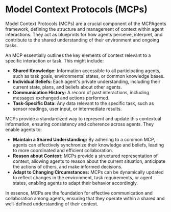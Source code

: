 # Model Context Protocols (MCPs)

Model Context Protocols (MCPs) are a crucial component of the MCPAgents framework, defining the structure and management of context within agent interactions. They act as blueprints for how agents perceive, interpret, and contribute to the shared understanding of their environment and ongoing tasks.

An MCP essentially outlines the key elements of context relevant to a specific interaction or task. This might include:

*   **Shared Knowledge:** Information accessible to all participating agents, such as task goals, environmental states, or common knowledge bases.
*   **Individual Beliefs:** Each agent's private understanding, including their current state, plans, and beliefs about other agents.
*   **Communication History:** A record of past interactions, including messages exchanged and actions performed.
*   **Task-Specific Data:** Any data relevant to the specific task, such as sensor readings, user input, or intermediate results.

MCPs provide a standardized way to represent and update this contextual information, ensuring consistency and coherence across agents. They enable agents to:

*   **Maintain a Shared Understanding:** By adhering to a common MCP, agents can effectively synchronize their knowledge and beliefs, leading to more coordinated and efficient collaboration.
*   **Reason about Context:** MCPs provide a structured representation of context, allowing agents to reason about the current situation, anticipate the actions of others, and make informed decisions.
*   **Adapt to Changing Circumstances:** MCPs can be dynamically updated to reflect changes in the environment, task requirements, or agent states, enabling agents to adapt their behavior accordingly.

In essence, MCPs are the foundation for effective communication and collaboration among agents, ensuring that they operate within a shared and well-defined understanding of their context.
